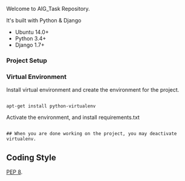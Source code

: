 Welcome to AIG_Task Repository.

It's built with Python & Django
* Ubuntu 14.0+
* Python 3.4+
* Django 1.7+

### Project Setup
### Virtual Environment

Install virtual environment and create the environment for the project.
```

apt-get install python-virtualenv
```

Activate the environment, and install requirements.txt
```

## When you are done working on the project, you may deactivate virtualenv.
```

## Coding Style
[PEP 8](https://www.python.org/dev/peps/pep-0008/).
